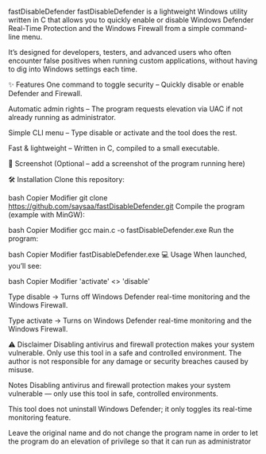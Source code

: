 fastDisableDefender
fastDisableDefender is a lightweight Windows utility written in C that allows you to quickly enable or disable Windows Defender Real-Time Protection and the Windows Firewall from a simple command-line menu.

It’s designed for developers, testers, and advanced users who often encounter false positives when running custom applications, without having to dig into Windows settings each time.

✨ Features
One command to toggle security – Quickly disable or enable Defender and Firewall.

Automatic admin rights – The program requests elevation via UAC if not already running as administrator.

Simple CLI menu – Type disable or activate and the tool does the rest.

Fast & lightweight – Written in C, compiled to a small executable.

📸 Screenshot
(Optional – add a screenshot of the program running here)

🛠 Installation
Clone this repository:

bash
Copier
Modifier
git clone https://github.com/saysaa/fastDisableDefender.git
Compile the program (example with MinGW):

bash
Copier
Modifier
gcc main.c -o fastDisableDefender.exe
Run the program:

bash
Copier
Modifier
fastDisableDefender.exe
💻 Usage
When launched, you’ll see:

bash
Copier
Modifier
'activate' <> 'disable'
>>
Type disable → Turns off Windows Defender real-time monitoring and the Windows Firewall.

Type activate → Turns on Windows Defender real-time monitoring and the Windows Firewall.

⚠ Disclaimer
Disabling antivirus and firewall protection makes your system vulnerable.
Only use this tool in a safe and controlled environment.
The author is not responsible for any damage or security breaches caused by misuse.



Notes
Disabling antivirus and firewall protection makes your system vulnerable — only use this tool in safe, controlled environments.

This tool does not uninstall Windows Defender; it only toggles its real-time monitoring feature.

Leave the original name and do not change the program name in order to let the program do an elevation of privilege so that it can run as administrator

